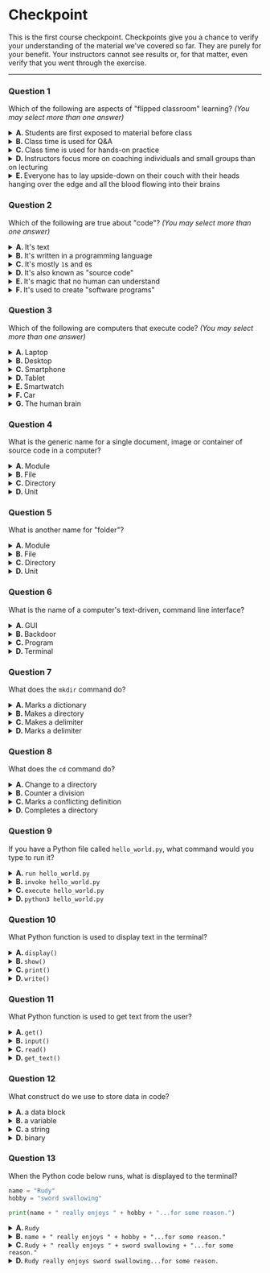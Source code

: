 
# Checkpoint

This is the first course checkpoint. Checkpoints give you a chance to verify your understanding of the material we've covered so far. They are purely for your benefit. Your instructors cannot see results or, for that matter, even verify that you went through the exercise.

---
### Question 1

Which of the following are aspects of "flipped classroom" learning? _(You may select more than one answer)_

<details>
<summary>
<b>A. </b>
Students are first exposed to material before class
</summary>

&emsp; :heavy_check_mark: **CORRECT**

> 
</details>
<details>
<summary>
<b>B. </b>
Class time is used for Q&A
</summary>

&emsp; :heavy_check_mark: **CORRECT**

> 
</details>
<details>
<summary>
<b>C. </b>
Class time is used for hands-on practice
</summary>

&emsp; :heavy_check_mark: **CORRECT**

> 
</details>
<details>
<summary>
<b>D. </b>
Instructors focus more on coaching individuals and small groups than on lecturing
</summary>

&emsp; :heavy_check_mark: **CORRECT**

> 
</details>
<details>
<summary>
<b>E. </b>
Everyone has to lay upside-down on their couch with their heads hanging over the edge and all the blood flowing into their brains
</summary>

&emsp; :x: **INCORRECT**

> We're not saying it's **INCORRECT** to do this, just that it's not part of "flipped classroom" learning.
</details>

### Question 2

Which of the following are true about "code"? _(You may select more than one answer)_

<details>
<summary>
<b>A. </b>
It's text
</summary>

&emsp; :heavy_check_mark: **CORRECT**

> Just like a recipe is just text that tells you how to cook something, code is just text that tells a computer how to do something.
</details>
<details>
<summary>
<b>B. </b>
It's written in a programming language
</summary>

&emsp; :heavy_check_mark: **CORRECT**

> Computers cannot understand human language (yet), so we must use a specialized language they can understand.
</details>
<details>
<summary>
<b>C. </b>
It's mostly <code>1</code>s and <code>0</code>s
</summary>

&emsp; :x: **INCORRECT**

> It's true that at a very _low-level_ computers only understand `1`s and `0`s, but fortunately we don't usually have to worry about that. In particular, code is a much _higher level_ way to communicate with a computer.
</details>
<details>
<summary>
<b>D. </b>
It's also known as "source code"
</summary>

&emsp; :heavy_check_mark: **CORRECT**

> The word "source" refers to the fact that the code is the _source_ of the instructions we give the computer.
</details>
<details>
<summary>
<b>E. </b>
It's magic that no human can understand
</summary>

&emsp; :x: **INCORRECT**

> It's **NOT** magic and you **CAN** understand it!
</details>
<details>
<summary>
<b>F. </b>
It's used to create "software programs"
</summary>

&emsp; :heavy_check_mark: **CORRECT**

> Sometimes "programs" are called "applications" or "apps". No matter what you call them, they're build with code.
</details>

### Question 3

Which of the following are computers that execute code? _(You may select more than one answer)_

<details>
<summary>
<b>A. </b>
Laptop
</summary>

&emsp; :heavy_check_mark: **CORRECT**

> 
</details>
<details>
<summary>
<b>B. </b>
Desktop
</summary>

&emsp; :heavy_check_mark: **CORRECT**

> 
</details>
<details>
<summary>
<b>C. </b>
Smartphone
</summary>

&emsp; :heavy_check_mark: **CORRECT**

> 
</details>
<details>
<summary>
<b>D. </b>
Tablet
</summary>

&emsp; :heavy_check_mark: **CORRECT**

> 
</details>
<details>
<summary>
<b>E. </b>
Smartwatch
</summary>

&emsp; :heavy_check_mark: **CORRECT**

> 
</details>
<details>
<summary>
<b>F. </b>
Car
</summary>

&emsp; :heavy_check_mark: **CORRECT**

> 
</details>
<details>
<summary>
<b>G. </b>
The human brain
</summary>

&emsp; :x: **INCORRECT**

> Maybe one day? ... not sure that's a good thing.
</details>

### Question 4

What is the generic name for a single document, image or container of source code in a computer?

<details>
<summary>
<b>A. </b>
Module
</summary>

&emsp; :x: **INCORRECT**

> You may occasionally hear this term with regards to source code, but it is not a generic term.
</details>
<details>
<summary>
<b>B. </b>
File
</summary>

&emsp; :heavy_check_mark: **CORRECT**

> A file is the _"basic unit of storage"_ in a computer.
</details>
<details>
<summary>
<b>C. </b>
Directory
</summary>

&emsp; :x: **INCORRECT**

> A directory may contain documents, images or source code _(i.e. "Files")_, but a directory is **NOT** a document, image or source code.
</details>
<details>
<summary>
<b>D. </b>
Unit
</summary>

&emsp; :x: **INCORRECT**

> 
</details>

### Question 5

What is another name for "folder"?

<details>
<summary>
<b>A. </b>
Module
</summary>

&emsp; :x: **INCORRECT**

> 
</details>
<details>
<summary>
<b>B. </b>
File
</summary>

&emsp; :x: **INCORRECT**

> Files exist _inside_ folders.
</details>
<details>
<summary>
<b>C. </b>
Directory
</summary>

&emsp; :heavy_check_mark: **CORRECT**

> In a computer, a _folder_ and a _directory_ are the same thing.
</details>
<details>
<summary>
<b>D. </b>
Unit
</summary>

&emsp; :x: **INCORRECT**

> 
</details>

### Question 6

What is the name of a computer's text-driven, command line interface?

<details>
<summary>
<b>A. </b>
GUI
</summary>

&emsp; :x: **INCORRECT**

> "GUI" stands for "Graphical User Interface". It is made up of windows, menus, etc... You usually use a mouse or trackpad to interact with a GUI.
</details>
<details>
<summary>
<b>B. </b>
Backdoor
</summary>

&emsp; :x: **INCORRECT**

> Sometimes it's fun to pretend that the command line interface is a secret "backdoor" known only to a select few ... but it's not.
</details>
<details>
<summary>
<b>C. </b>
Program
</summary>

&emsp; :x: **INCORRECT**

> A program is a unit of software that a computer knows how to run. Examples include web browsers, word processors and Python applications.
</details>
<details>
<summary>
<b>D. </b>
Terminal
</summary>

&emsp; :heavy_check_mark: **CORRECT**

> This is an [old word](https://en.wikipedia.org/wiki/Computer_terminal) that's been repurposed.
</details>

### Question 7

What does the `mkdir` command do?

<details>
<summary>
<b>A. </b>
Marks a dictionary
</summary>

&emsp; :x: **INCORRECT**

> 
</details>
<details>
<summary>
<b>B. </b>
Makes a directory
</summary>

&emsp; :heavy_check_mark: **CORRECT**

> 
</details>
<details>
<summary>
<b>C. </b>
Makes a delimiter
</summary>

&emsp; :x: **INCORRECT**

> 
</details>
<details>
<summary>
<b>D. </b>
Marks a delimiter
</summary>

&emsp; :x: **INCORRECT**

> 
</details>

### Question 8

What does the `cd` command do?

<details>
<summary>
<b>A. </b>
Change to a directory
</summary>

&emsp; :heavy_check_mark: **CORRECT**

> 
</details>
<details>
<summary>
<b>B. </b>
Counter a division
</summary>

&emsp; :x: **INCORRECT**

> 
</details>
<details>
<summary>
<b>C. </b>
Marks a conflicting definition
</summary>

&emsp; :x: **INCORRECT**

> 
</details>
<details>
<summary>
<b>D. </b>
Completes a directory
</summary>

&emsp; :x: **INCORRECT**

> 
</details>

### Question 9

If you have a Python file called `hello_world.py`, what command would you type to run it?

<details>
<summary>
<b>A. </b>
<code>run hello_world.py</code>
</summary>

&emsp; :x: **INCORRECT**

> 
</details>
<details>
<summary>
<b>B. </b>
<code>invoke hello_world.py</code>
</summary>

&emsp; :x: **INCORRECT**

> 
</details>
<details>
<summary>
<b>C. </b>
<code>execute hello_world.py</code>
</summary>

&emsp; :x: **INCORRECT**

> 
</details>
<details>
<summary>
<b>D. </b>
<code>python3 hello_world.py</code>
</summary>

&emsp; :heavy_check_mark: **CORRECT**

> The `python3` command is used to _run_ a Python source code file.
</details>

### Question 10

What Python function is used to display text in the terminal?

<details>
<summary>
<b>A. </b>
<code>display()</code>
</summary>

&emsp; :x: **INCORRECT**

> 
</details>
<details>
<summary>
<b>B. </b>
<code>show()</code>
</summary>

&emsp; :x: **INCORRECT**

> 
</details>
<details>
<summary>
<b>C. </b>
<code>print()</code>
</summary>

&emsp; :heavy_check_mark: **CORRECT**

> 
</details>
<details>
<summary>
<b>D. </b>
<code>write()</code>
</summary>

&emsp; :x: **INCORRECT**

> 
</details>

### Question 11

What Python function is used to get text from the user?

<details>
<summary>
<b>A. </b>
<code>get()</code>
</summary>

&emsp; :x: **INCORRECT**

> 
</details>
<details>
<summary>
<b>B. </b>
<code>input()</code>
</summary>

&emsp; :heavy_check_mark: **CORRECT**

> 
</details>
<details>
<summary>
<b>C. </b>
<code>read()</code>
</summary>

&emsp; :x: **INCORRECT**

> 
</details>
<details>
<summary>
<b>D. </b>
<code>get_text()</code>
</summary>

&emsp; :x: **INCORRECT**

> 
</details>

### Question 12

What construct do we use to store data in code?

<details>
<summary>
<b>A. </b>
a data block
</summary>

&emsp; :x: **INCORRECT**

> 
</details>
<details>
<summary>
<b>B. </b>
a variable
</summary>

&emsp; :heavy_check_mark: **CORRECT**

> A _variable_ is a named container of data in source code.
</details>
<details>
<summary>
<b>C. </b>
a string
</summary>

&emsp; :x: **INCORRECT**

> 
</details>
<details>
<summary>
<b>D. </b>
binary
</summary>

&emsp; :x: **INCORRECT**

> 
</details>

### Question 13

When the Python code below runs, what is displayed to the terminal?

```python
name = "Rudy"
hobby = "sword swallowing"

print(name + " really enjoys " + hobby + "...for some reason.")
```

<details>
<summary>
<b>A. </b>
<code>Rudy</code>
</summary>

&emsp; :x: **INCORRECT**

> This is the first part of the text that is displayed, but the `+` is used to join _(a.k.a. "concatenate")_ it to more strings.
</details>
<details>
<summary>
<b>B. </b>
<code>name + " really enjoys " + hobby + "...for some reason."</code>
</summary>

&emsp; :x: **INCORRECT**

> This is incorrect because it does not _evaluate_ the `name` or `hobby` variables. When we use variables, we don't see their _names_, we see their _values_.
</details>
<details>
<summary>
<b>C. </b>
<code>Rudy + " really enjoys " + sword swallowing + "...for some reason."</code>
</summary>

&emsp; :x: **INCORRECT**

> This is incorrect because it contains the `+` and `"` characters. Those characters are not part of the _evaluated_ string.
</details>
<details>
<summary>
<b>D. </b>
<code>Rudy really enjoys sword swallowing...for some reason.</code>
</summary>

&emsp; :heavy_check_mark: **CORRECT**

> I guess some people like sword swallowing...for some reason...
</details>
